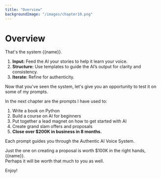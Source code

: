 ```yaml
---
title: "Overview"
backgroundImage: "/images/chapter10.png"
---
```


# Overview

That's the system {{name}}.

1. **Input:** Feed the AI your stories to help it learn your voice.
2. **Structure:** Use templates to guide the AI’s output for clarity and consistency.
3. **Iterate:** Refine for authenticity.

Now that you've seen the system, let's give you an opportunity to test it on some of my prompts.

In the next chapter are the prompts I have used to:

1. Write a book on Python
2. Build a course on AI for beginners
3. Put together a lead magnet on how to get started with AI
4. Create grand slam offers and proposals
5. **Close over $200K in business in 8 months.**

Each prompt guides you through the Authentic AI Voice System.

Just the one on creating a proposal is worth $100K in the right hands, {{name}}.  
Perhaps it will be worth that much to you as well.

Enjoy!